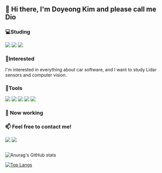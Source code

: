 ## 👋 Hi there, I'm Doyeong Kim and please call me Dio

### 💻Studing

<img src="https://img.shields.io/badge/Python-3766AB?style=flat-square&logo=Python&logoColor=white"/> <img src="https://img.shields.io/badge/PyTorch-EE4C2C?style=flat-square&logo=PyTorch&logoColor=white"/> <img src="https://img.shields.io/badge/TensorFlow-FF6F00?style=flat-square&logo=TensorFlow&logoColor=white"/> 

### 📖Interested

I'm interested in everything about car software, and I want to study Lidar sensors and computer vision.

### 🧰Tools

<img src="https://img.shields.io/badge/Notion-000000?style=flat-square&logo=Notion&logoColor=white"/> <img src="https://img.shields.io/badge/Github-181717?style=flat-square&logo=Github&logoColor=white"/> <img src="https://img.shields.io/badge/Git-F05032?style=flat-square&logo=Git&logoColor=white"/> <img src="https://img.shields.io/badge/Visual Studio Code-007ACC?style=flat-square&logo=VisualStudioCode&logoColor=white"/> <img src="https://img.shields.io/badge/Spyder IDE-FF0000?style=flat-square&logo=SpyderIDE&logoColor=white"/>

### 🏢 Now working



### 📫 Feel free to contact me!
<a href="mailto:dykim335@gmail.com"><img src="https://img.shields.io/badge/Gmail-EA4335?style=flat-square&logo=Gmail&logoColor=white&link=mailto:dykim335@gmail.com"/></a>
<a href="https://www.instagram.com/_dio_17/"><img src="http://img.shields.io/badge/Instagram-E4405F?style=flat-square&logo=Instagram&logoColor=white&link=https://www.instagram.com/_dio_17/">
</a>

##

![Anurag's GitHub stats](https://github-readme-stats.vercel.app/api?username=diokim17&show_icons=true&theme=yeblu)

[![Top Langs](https://github-readme-stats.vercel.app/api/top-langs/?username=diokim17&langs_count=5&layout=compact&theme=dark)](https://github.com/diokim17/diokim17)



